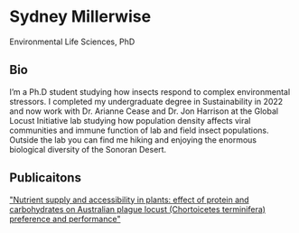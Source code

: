 # Sydney Millerwise
Environmental Life Sciences, PhD

## Bio
I’m a Ph.D student studying how insects respond to complex environmental stressors. I completed my undergraduate degree in Sustainability in 2022 and now work with Dr. Arianne Cease and Dr. Jon Harrison at the Global Locust Initiative lab studying how population density affects viral communities and immune function of lab and field insect populations. Outside the lab you can find me hiking and enjoying the enormous biological diversity of the Sonoran Desert.

## Publicaitons
["Nutrient supply and accessibility in plants: effect of protein and carbohydrates on Australian plague locust (Chortoicetes terminifera) preference and performance"](https://www.frontiersin.org/articles/10.3389/finsc.2023.1110518/full)


